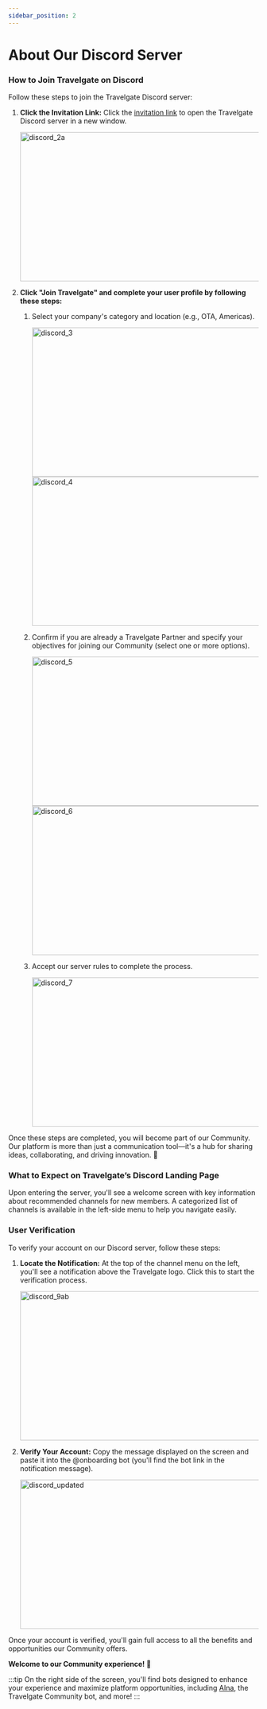 ```yaml
---
sidebar_position: 2
---
```



# About Our Discord Server

### How to Join Travelgate on Discord

Follow these steps to join the Travelgate Discord server:

1. **Click the Invitation Link:** Click the [invitation link](https://discord.com/invite/travelgate) to open the Travelgate Discord server in a new window.

    <img src="https://storage.travelgate.com/kbase/discord_2a.jpg" alt="discord_2a" width="500" height="300"/>

2. **Click "Join Travelgate" and complete your user profile by following these steps:**
   1. Select your company's category and location (e.g., OTA, Americas).

        <img src="https://storage.travelgate.com/kbase/discord_3.jpg" alt="discord_3" width="500" height="300"/>
        
        <img src="https://storage.travelgate.com/kbase/discord_4.jpg" alt="discord_4" width="500" height="300"/>

   2. Confirm if you are already a Travelgate Partner and specify your objectives for joining our Community (select one or more options).

        <img src="https://storage.travelgate.com/kbase/discord_5.jpg" alt="discord_5" width="500" height="300"/>
        
        <img src="https://storage.travelgate.com/kbase/discord_6.jpg" alt="discord_6" width="500" height="300"/>

   3. Accept our server rules to complete the process.

        <img src="https://storage.travelgate.com/kbase/discord_7.jpg" alt="discord_7" width="500" height="300"/>

Once these steps are completed, you will become part of our Community. Our platform is more than just a communication tool—it's a hub for sharing ideas, collaborating, and driving innovation. 🚀

### What to Expect on Travelgate’s Discord Landing Page

Upon entering the server, you'll see a welcome screen with key information about recommended channels for new members. A categorized list of channels is available in the left-side menu to help you navigate easily.

### User Verification

To verify your account on our Discord server, follow these steps:

1. **Locate the Notification:** At the top of the channel menu on the left, you'll see a notification above the Travelgate logo. Click this to start the verification process.

    <img src="https://storage.travelgate.com/kbase/discord_9ab.jpg" alt="discord_9ab" width="500" height="300"/>

2. **Verify Your Account:** Copy the message displayed on the screen and paste it into the @onboarding bot (you'll find the bot link in the notification message).

    <img src="https://storage.travelgate.com/kbase/discord_updated.jpg" alt="discord_updated" width="500" height="300"/>

Once your account is verified, you'll gain full access to all the benefits and opportunities our Community offers.

**Welcome to our Community experience! 🚀**

:::tip
On the right side of the screen, you'll find bots designed to enhance your experience and maximize platform opportunities, including [AIna](/kb/getting-started-with-travelgate/about-our-support/aina), the Travelgate Community bot, and more!
:::

